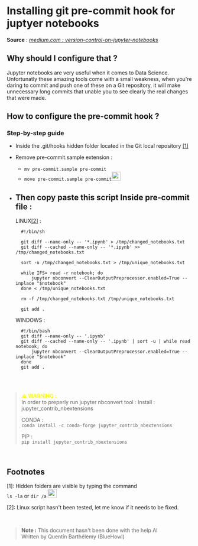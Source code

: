 # Installing git pre-commit hook for juptyer notebooks

**Source** :  [*medium.com : version-control-on-jupyter-notebooks*](https://medium.com/somosfit/version-control-on-jupyter-notebooks-6b67a0cf12a3)


## Why should I configure that ?

Jupyter notebooks are very useful when it comes to Data Science. Unfortunatly these amazing tools come with a small weakness, when you're daring to commit and push one of these on a Git repository, it will make unnecessary long commits that unable you to see clearly the real changes that were made.

## How to configure the pre-commit hook ?
### Step-by-step guide

- Inside the .git/hooks hidden folder located in the Git local repository [[1]](#footnotes)

- Remove pre-commit.sample extension : 
    - ```mv pre-commit.sample pre-commit```
    - ```move pre-commit.sample pre-commit```<img src="https://static.vecteezy.com/system/resources/thumbnails/020/975/574/small/window-10-logo-window-10-icon-transparent-free-png.png" width="24" height="24"> 

- Then copy paste this script Inside pre-commit file :
    - 
    LINUX[[2]](#footnotes) :

        #!/bin/sh

        git diff --name-only -- '*.ipynb' > /tmp/changed_notebooks.txt
        git diff --cached --name-only -- '*.ipynb' >> /tmp/changed_notebooks.txt

        sort -u /tmp/changed_notebooks.txt > /tmp/unique_notebooks.txt

        while IFS= read -r notebook; do
            jupyter nbconvert --ClearOutputPreprocessor.enabled=True --inplace "$notebook"
        done < /tmp/unique_notebooks.txt

        rm -f /tmp/changed_notebooks.txt /tmp/unique_notebooks.txt

        git add .


    WINDOWS :
        
        #!/bin/bash
        git diff --name-only -- '.ipynb'
        git diff --cached --name-only -- '.ipynb' | sort -u | while read notebook; do
            jupyter nbconvert --ClearOutputPreprocessor.enabled=True --inplace "$notebook"
        done
        git add .


<br>
<br>

> **<span style="color:yellow">⚠ WARNING :</span>** \
> In order to preperly run jupyter nbconvert tool :
> Install : jupyter_contrib_nbextensions
>
> CONDA : \
> ```conda install -c conda-forge jupyter_contrib_nbextensions```
>
> PIP : \
> ```pip install jupyter_contrib_nbextensions```

<br>

## Footnotes 
    
[1]: Hidden folders are visible by typing the command \
```ls -la``` or ```dir /a```
<img src="https://static.vecteezy.com/system/resources/thumbnails/020/975/574/small/window-10-logo-window-10-icon-transparent-free-png.png" width="24" height="24">

[2]: Linux script hasn't been tested, let me know if it needs to be fixed.

<br>

> **Note :**
> This document hasn't been done with the help AI \
> Written by Quentin Barthélemy (BlueHowl)